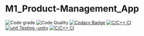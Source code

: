 # M1_Product-Management_App


![Code grade](https://api.codiga.io/project/31284/status/svg)
![Code Quality](https://api.codiga.io/project/31284/score/svg)
[![Codacy Badge](https://app.codacy.com/project/badge/Grade/e90729901b754357a4435b2f72ae1fdd)](https://www.codacy.com/gh/Reddy426/M1_Product-Management_App/dashboard?utm_source=github.com&amp;utm_medium=referral&amp;utm_content=Reddy426/M1_Product-Management_App&amp;utm_campaign=Badge_Grade)
[![C/C++ CI](https://github.com/Reddy426/M1_Product-Management_App/actions/workflows/c-cpp.yml/badge.svg)](https://github.com/Reddy426/M1_Product-Management_App/actions/workflows/c-cpp.yml)
[![unit Testing -unity](https://github.com/Reddy426/M1_Product-Management_App/actions/workflows/unity.yml/badge.svg)](https://github.com/Reddy426/M1_Product-Management_App/actions/workflows/unity.yml)
[![C/C++ CI](https://github.com/Reddy426/M1_Product-Management_App/actions/workflows/c-cpp.yml/badge.svg)](https://github.com/Reddy426/M1_Product-Management_App/actions/workflows/c-cpp.yml)
